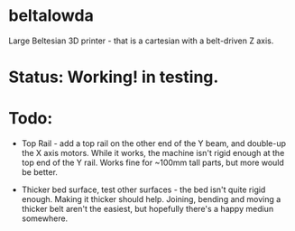 # beltalowda
Large Beltesian 3D printer - that is a cartesian with a belt-driven Z axis.

# Status: Working! in testing.

# Todo:
 - Top Rail - add a top rail on the other end of the Y beam, and double-up the X axis motors.  While it works, the machine isn't rigid enough at the top end of the Y rail.  Works fine for ~100mm tall parts, but more would be better.
 
 - Thicker bed surface, test other surfaces - the bed isn't quite rigid enough.  Making it thicker should help.  Joining, bending and moving a thicker belt aren't the easiest, but hopefully there's a happy mediun somewhere.
